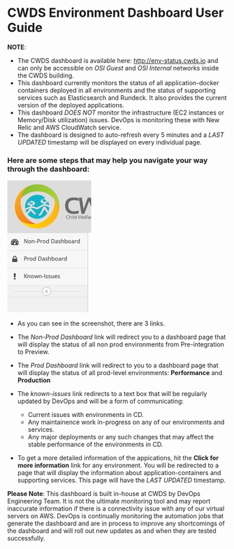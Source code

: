 # CWDS Environment Dashboard User Guide

**NOTE**: 
* The CWDS dashboard is available here: http://env-status.cwds.io and can only be accessible on _OSI Guest_ and _OSI Internal_ networks inside the CWDS building.
* This dashboard currently monitors the status of all application-docker containers deployed in all environments and the status of supporting services such as Elasticsearch and Rundeck. It also provides the current version of the deployed applications.
* This dashboard *DOES NOT* monitor the infrastructure (EC2 instances or Memory/Disk utilization) issues. DevOps is monitoring these with New Relic and AWS CloudWatch service. 
* The dashboard is designed to auto-refresh every 5 minutes and a _LAST UPDATED_ timestamp will be displayed on every individual page.

### Here are some steps that may help you navigate your way through the dashboard: 

![Alt text](/docs/documentation/dashboard-1.png?raw=true "Optional Title")

* As you can see in the screenshot, there are 3 links.
* The *Non-Prod Dashboard* link will redirect you to a dashboard page that will display the status of all non prod environments from Pre-integration to Preview.
* The *Prod Dashboard* link will redirect to you to a dashboard page that will display the status of all prod-level environments: **Performance** and **Production**
* The *known-issues* link redirects to a text box that will be regularly updated by DevOps and will be a form of communicating:
  * Current issues with environments in CD.
  * Any maintainence work in-progress on any of our environments and services.
  * Any major deployments or any such changes that may affect the stable performance of the environments in CD.

* To get a more detailed information of the appications, hit the __Click for more information__ link for any environment. You will be redirected to a page that will display the information about application-containers and supporting services. This page will have the _LAST UPDATED_ timestamp.

**Please Note**: This dashboard is built in-house at CWDS by DevOps Engineering Team. It is not the ultimate monitoring tool and may report inaccurate information if there is a connectivity issue with any of our virtual servers on AWS. DevOps is continually monitoring the automation jobs that generate the dashboard and are in process to improve any shortcomings of the dashboard and will roll out new updates as and when they are tested successfully.
